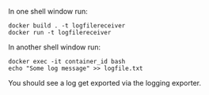 In one shell window run:
```shell
docker build . -t logfilereceiver
docker run -t logfilereceiver
```

In another shell window run:
```shell
docker exec -it container_id bash
echo "Some log message" >> logfile.txt
```

You should see a log get exported via the logging exporter.